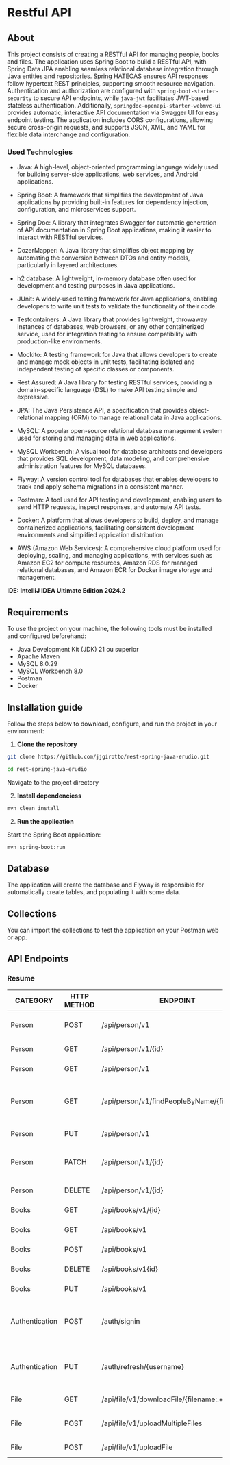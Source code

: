 # Restful API
## About
This project consists of creating a RESTful API for managing people, books and files.
The application uses Spring Boot to build a RESTful API, with Spring Data JPA enabling seamless relational database integration through Java entities and repositories. Spring HATEOAS ensures API responses follow hypertext REST principles, supporting smooth resource navigation. Authentication and authorization are configured with `spring-boot-starter-security` to secure API endpoints, while `java-jwt` facilitates JWT-based stateless authentication. Additionally, `springdoc-openapi-starter-webmvc-ui` provides automatic, interactive API documentation via Swagger UI for easy endpoint testing. The application includes CORS configurations, allowing secure cross-origin requests, and supports JSON, XML, and YAML for flexible data interchange and configuration.

### Used Technologies
* Java: A high-level, object-oriented programming language widely used for building server-side applications, web services, and Android applications.

* Spring Boot: A framework that simplifies the development of Java applications by providing built-in features for dependency injection, configuration, and microservices support.

* Spring Doc: A library that integrates Swagger for automatic generation of API documentation in Spring Boot applications, making it easier to interact with RESTful services.

* DozerMapper: A Java library that simplifies object mapping by automating the conversion between DTOs and entity models, particularly in layered architectures.

* h2 database: A lightweight, in-memory database often used for development and testing purposes in Java applications.

* JUnit: A widely-used testing framework for Java applications, enabling developers to write unit tests to validate the functionality of their code.

* Testcontainers: A Java library that provides lightweight, throwaway instances of databases, web browsers, or any other containerized service, used for integration testing to ensure compatibility with production-like environments.

* Mockito: A testing framework for Java that allows developers to create and manage mock objects in unit tests, facilitating isolated and independent testing of specific classes or components.

* Rest Assured: A Java library for testing RESTful services, providing a domain-specific language (DSL) to make API testing simple and expressive.

* JPA: The Java Persistence API, a specification that provides object-relational mapping (ORM) to manage relational data in Java applications.

* MySQL: A popular open-source relational database management system used for storing and managing data in web applications.

* MySQL Workbench: A visual tool for database architects and developers that provides SQL development, data modeling, and comprehensive administration features for MySQL databases.

* Flyway: A version control tool for databases that enables developers to track and apply schema migrations in a consistent manner.

* Postman: A tool used for API testing and development, enabling users to send HTTP requests, inspect responses, and automate API tests.

* Docker: A platform that allows developers to build, deploy, and manage containerized applications, facilitating consistent development environments and simplified application distribution.

* AWS (Amazon Web Services): A comprehensive cloud platform used for deploying, scaling, and managing applications, with services such as Amazon EC2 for compute resources, Amazon RDS for managed relational databases, and Amazon ECR for Docker image storage and management.

**IDE: IntelliJ IDEA Ultimate Edition 2024.2**

## Requirements
To use the project on your machine, the following tools must be installed and configured beforehand:

- Java Development Kit (JDK) 21 ou superior
- Apache Maven
- MySQL 8.0.29
- MySQL Workbench 8.0
- Postman
- Docker

## Installation guide
Follow the steps below to download, configure, and run the project in your environment:
1. **Clone the repository**
```bash
git clone https://github.com/jjgirotto/rest-spring-java-erudio.git
 ```
```bash
cd rest-spring-java-erudio
 ```
Navigate to the project directory

2. **Install dependenciess**

 ```bash
mvn clean install
 ```

2. **Run the application**

Start the Spring Boot application:
 ```bash
mvn spring-boot:run
 ```

## Database
The application will create the database and Flyway is responsible for automatically create tables, and populating it with some data.

## Collections
You can import the collections to test the application on your Postman web or app.

## API Endpoints

### Resume
| CATEGORY       | HTTP METHOD | ENDPOINT                                   | ACTION                                  |
|----------------|-------------|--------------------------------------------|-----------------------------------------|
| Person         | POST        | /api/person/v1                             | Adds a new Person                       |
| Person         | GET         | /api/person/v1/{id}                        | Finds a Person                          |
| Person         | GET         | /api/person/v1                             | Finds all People                        |
| Person         | GET         | /api/person/v1/findPeopleByName/{firstName}| Finds a Person by an specific name      |
| Person         | PUT         | /api/person/v1                             | Updates a Person                        |
| Person         | PATCH       | /api/person/v1/{id}                        | Disable a specific person by id         |
| Person         | DELETE      | /api/person/v1/{id}                        | Deletes a Person                        |
| Books          | GET         | /api/books/v1/{id}                         | Get book by ID                          |
| Books          | GET         | /api/books/v1                              | Finds all books                         |
| Books          | POST        | /api/books/v1                              | Adds a new Book                         |
| Books          | DELETE      | /api/books/v1{id}                          | Deletes a book                          |
| Books          | PUT         | /api/books/v1                              | Updates a book                          |
| Authentication | POST        | /auth/signin                               | Returns all available parking spaces    |
| Authentication | PUT         | /auth/refresh/{username}                   | Returns a given parking space by ID     |
| File           | GET         | /api/file/v1/downloadFile/{filename:.+}    | Download files                          |
| File           | POST        | /api/file/v1/uploadMultipleFiles           | Upload multiple files                   |
| File           | POST        | /api/file/v1/uploadFile                    | Upload a file                           |
